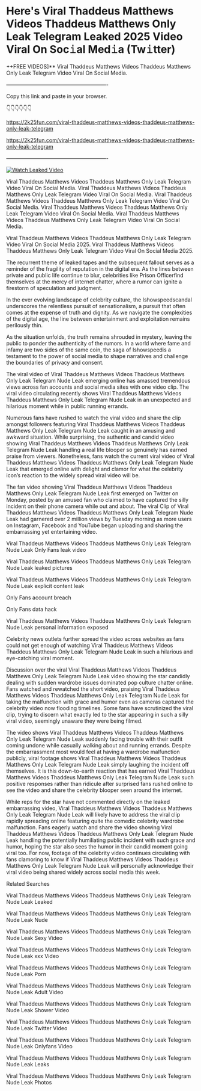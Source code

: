 # Here's Viral Thaddeus Matthews Videos Thaddeus Matthews Only Leak Telegram Leaked 2025 Video Viral On Soc𝚒al Med𝚒a (Tw𝚒tter)

++FREE VIDEOS]** Viral Thaddeus Matthews Videos Thaddeus Matthews Only Leak Telegram Video Viral On Social Media.

———————————————————-

Copy this link and paste in your browser.

👇👇👇👇👇👇

https://2k25fun.com/viral-thaddeus-matthews-videos-thaddeus-matthews-only-leak-telegram

https://2k25fun.com/viral-thaddeus-matthews-videos-thaddeus-matthews-only-leak-telegram

———————————————————-

[![Watch Leaked Video](https://miro.medium.com/v2/resize:fit:828/format:webp/1*cilzJN44JGOrTw9NJCrNHA.gif "Watch Leaked Video")](https://2k25fun.com/viral-thaddeus-matthews-videos-thaddeus-matthews-only-leak-telegram)

Viral Thaddeus Matthews Videos Thaddeus Matthews Only Leak Telegram Video Viral On Social Media. Viral Thaddeus Matthews Videos Thaddeus Matthews Only Leak Telegram Video Viral On Social Media. Viral Thaddeus Matthews Videos Thaddeus Matthews Only Leak Telegram Video Viral On Social Media. Viral Thaddeus Matthews Videos Thaddeus Matthews Only Leak Telegram Video Viral On Social Media. Viral Thaddeus Matthews Videos Thaddeus Matthews Only Leak Telegram Video Viral On Social Media.

Viral Thaddeus Matthews Videos Thaddeus Matthews Only Leak Telegram Video Viral On Social Media 2025. Viral Thaddeus Matthews Videos Thaddeus Matthews Only Leak Telegram Video Viral On Social Media 2025.

The recurrent theme of leaked tapes and the subsequent fallout serves as a reminder of the fragility of reputation in the digital era. As the lines between private and public life continue to blur, celebrities like Prison Officerfind themselves at the mercy of internet chatter, where a rumor can ignite a firestorm of speculation and judgment.

In the ever evolving landscape of celebrity culture, the Ishowspeedscandal underscores the relentless pursuit of sensationalism, a pursuit that often comes at the expense of truth and dignity. As we navigate the complexities of the digital age, the line between entertainment and exploitation remains perilously thin.

As the situation unfolds, the truth remains shrouded in mystery, leaving the public to ponder the authenticity of the rumors. In a world where fame and infamy are two sides of the same coin, the saga of Ishowspeedis a testament to the power of social media to shape narratives and challenge the boundaries of privacy and consent.

The viral video of Viral Thaddeus Matthews Videos Thaddeus Matthews Only Leak Telegram Nude Leak emerging online has amassed tremendous views across fan accounts and social media sites with one video clip. The viral video circulating recently shows Viral Thaddeus Matthews Videos Thaddeus Matthews Only Leak Telegram Nude Leak in an unexpected and hilarious moment while in public running errands.

Numerous fans have rushed to watch the viral video and share the clip amongst followers featuring Viral Thaddeus Matthews Videos Thaddeus Matthews Only Leak Telegram Nude Leak caught in an amusing and awkward situation. While surprising, the authentic and candid video showing Viral Thaddeus Matthews Videos Thaddeus Matthews Only Leak Telegram Nude Leak handling a real life blooper so genuinely has earned praise from viewers. Nonetheless, fans watch the current viral video of Viral Thaddeus Matthews Videos Thaddeus Matthews Only Leak Telegram Nude Leak that emerged online with delight and clamor for what the celebrity icon’s reaction to the widely spread viral video will be.

The fan video showing Viral Thaddeus Matthews Videos Thaddeus Matthews Only Leak Telegram Nude Leak first emerged on Twitter on Monday, posted by an amused fan who claimed to have captured the silly incident on their phone camera while out and about. The viral Clip of Viral Thaddeus Matthews Videos Thaddeus Matthews Only Leak Telegram Nude Leak had garnered over 2 million views by Tuesday morning as more users on Instagram, Facebook and YouTube began uploading and sharing the embarrassing yet entertaining video.

Viral Thaddeus Matthews Videos Thaddeus Matthews Only Leak Telegram Nude Leak Only Fans leak video

Viral Thaddeus Matthews Videos Thaddeus Matthews Only Leak Telegram Nude Leak leaked pictures

Viral Thaddeus Matthews Videos Thaddeus Matthews Only Leak Telegram Nude Leak explicit content leak

Only Fans account breach

Only Fans data hack

Viral Thaddeus Matthews Videos Thaddeus Matthews Only Leak Telegram Nude Leak personal information exposed

Celebrity news outlets further spread the video across websites as fans could not get enough of watching Viral Thaddeus Matthews Videos Thaddeus Matthews Only Leak Telegram Nude Leak in such a hilarious and eye-catching viral moment.

Discussion over the viral Viral Thaddeus Matthews Videos Thaddeus Matthews Only Leak Telegram Nude Leak video showing the star candidly dealing with sudden wardrobe issues dominated pop culture chatter online. Fans watched and rewatched the short video, praising Viral Thaddeus Matthews Videos Thaddeus Matthews Only Leak Telegram Nude Leak for taking the malfunction with grace and humor even as cameras captured the celebrity video now flooding timelines. Some fans have scrutinized the viral clip, trying to discern what exactly led to the star appearing in such a silly viral video, seemingly unaware they were being filmed.

The video shows Viral Thaddeus Matthews Videos Thaddeus Matthews Only Leak Telegram Nude Leak suddenly facing trouble with their outfit coming undone while casually walking about and running errands. Despite the embarrassment most would feel at having a wardrobe malfunction publicly, viral footage shows Viral Thaddeus Matthews Videos Thaddeus Matthews Only Leak Telegram Nude Leak simply laughing the incident off themselves. It is this down-to-earth reaction that has earned Viral Thaddeus Matthews Videos Thaddeus Matthews Only Leak Telegram Nude Leak such positive responses rather than ridicule after surprised fans rushed online to see the video and share the celebrity blooper seen around the internet.

While reps for the star have not commented directly on the leaked embarrassing video, Viral Thaddeus Matthews Videos Thaddeus Matthews Only Leak Telegram Nude Leak will likely have to address the viral clip rapidly spreading online featuring quite the comedic celebrity wardrobe malfunction. Fans eagerly watch and share the video showing Viral Thaddeus Matthews Videos Thaddeus Matthews Only Leak Telegram Nude Leak handling the potentially humiliating public incident with such grace and humor, hoping the star also sees the humor in their candid moment going viral too. For now, footage of the celebrity video continues circulating with fans clamoring to know if Viral Thaddeus Matthews Videos Thaddeus Matthews Only Leak Telegram Nude Leak will personally acknowledge their viral video being shared widely across social media this week.

Related Searches

Viral Thaddeus Matthews Videos Thaddeus Matthews Only Leak Telegram Nude Leak Leaked

Viral Thaddeus Matthews Videos Thaddeus Matthews Only Leak Telegram Nude Leak Nude

Viral Thaddeus Matthews Videos Thaddeus Matthews Only Leak Telegram Nude Leak Sexy Video

Viral Thaddeus Matthews Videos Thaddeus Matthews Only Leak Telegram Nude Leak xxx Video

Viral Thaddeus Matthews Videos Thaddeus Matthews Only Leak Telegram Nude Leak Porn

Viral Thaddeus Matthews Videos Thaddeus Matthews Only Leak Telegram Nude Leak Adult Video

Viral Thaddeus Matthews Videos Thaddeus Matthews Only Leak Telegram Nude Leak Shower Video

Viral Thaddeus Matthews Videos Thaddeus Matthews Only Leak Telegram Nude Leak Twitter Video

Viral Thaddeus Matthews Videos Thaddeus Matthews Only Leak Telegram Nude Leak Onlyfans Video

Viral Thaddeus Matthews Videos Thaddeus Matthews Only Leak Telegram Nude Leak Leaks

Viral Thaddeus Matthews Videos Thaddeus Matthews Only Leak Telegram Nude Leak Photos